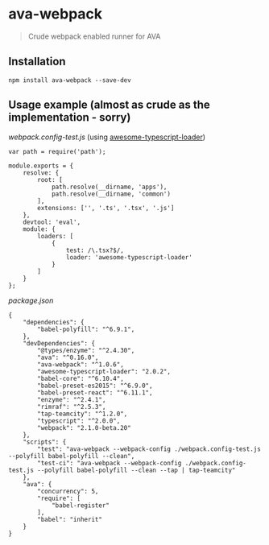 # ava-webpack

> Crude webpack enabled runner for AVA

## Installation

```
npm install ava-webpack --save-dev
```

## Usage example (almost as crude as the implementation - sorry)

*webpack.config-test.js* (using [awesome-typescript-loader](https://github.com/s-panferov/awesome-typescript-loader))

```
var path = require('path');

module.exports = {
	resolve: {
		root: [
			path.resolve(__dirname, 'apps'),
			path.resolve(__dirname, 'common')
		],
		extensions: ['', '.ts', '.tsx', '.js']
	},
	devtool: 'eval',
	module: {
		loaders: [
			{
				test: /\.tsx?$/,
				loader: 'awesome-typescript-loader'
			}
		]
	}
};

```

*package.json*

```
{
	"dependencies": {
		"babel-polyfill": "^6.9.1",
	},
	"devDependencies": {
		"@types/enzyme": "^2.4.30",
		"ava": "^0.16.0",
		"ava-webpack": "^1.0.6",
		"awesome-typescript-loader": "2.0.2",
		"babel-core": "^6.10.4",
		"babel-preset-es2015": "^6.9.0",
		"babel-preset-react": "^6.11.1",
		"enzyme": "^2.4.1",
		"rimraf": "^2.5.3",
		"tap-teamcity": "^1.2.0",
		"typescript": "^2.0.0",
		"webpack": "2.1.0-beta.20"
	},
	"scripts": {
		"test": "ava-webpack --webpack-config ./webpack.config-test.js --polyfill babel-polyfill --clean",
		"test-ci": "ava-webpack --webpack-config ./webpack.config-test.js --polyfill babel-polyfill --clean --tap | tap-teamcity"
	},
	"ava": {
		"concurrency": 5,
		"require": [
			"babel-register"
		],
		"babel": "inherit"
	}
}

```